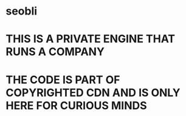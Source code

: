 # seobli
# THIS IS A PRIVATE ENGINE THAT RUNS A COMPANY
# THE CODE IS PART OF COPYRIGHTED CDN AND IS ONLY HERE FOR CURIOUS MINDS
